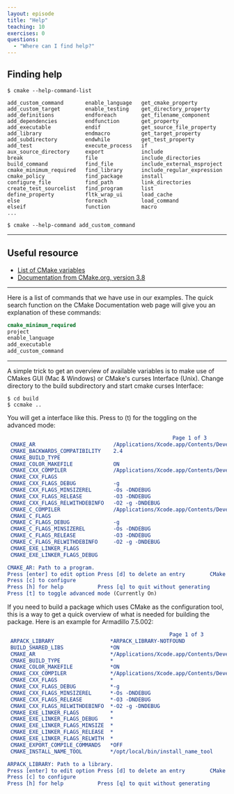 ```yaml
---
layout: episode
title: "Help"
teaching: 10
exercises: 0
questions:
  - "Where can I find help?"
---
```


## Finding help

```shell
$ cmake --help-command-list

add_custom_command       enable_language   get_cmake_property
add_custom_target        enable_testing    get_directory_property
add_definitions          endforeach        get_filename_component
add_dependencies         endfunction       get_property
add_executable           endif             get_source_file_property
add_library              endmacro          get_target_property
add_subdirectory         endwhile          get_test_property
add_test                 execute_process   if
aux_source_directory     export            include
break                    file              include_directories
build_command            find_file         include_external_msproject
cmake_minimum_required   find_library      include_regular_expression
cmake_policy             find_package      install
configure_file           find_path         link_directories
create_test_sourcelist   find_program      list
define_property          fltk_wrap_ui      load_cache
else                     foreach           load_command
elseif                   function          macro
...

$ cmake --help-command add_custom_command
```

---

## Useful resource

- [List of CMake variables](https://cmake.org/Wiki/CMake_Useful_Variables)
- [Documentation from CMake.org, version 3.8](https://cmake.org/cmake/help/v3.8/)

---
Here is a list of commands that we have use in our examples. The quick search function on the CMake Documentation web page will give you an explanation of these commands:
```cmake
cmake_minimum_required
project
enable_language
add_executable
add_custom_command
```

---
A simple trick to get an overview of available variables is to make use of CMakes GUI (Mac & Windows) or CMake's curses Interface (Unix). Change directory to the build subdirectory and start cmake curses Interface:
```shell
$ cd build
$ ccmake ..
```
You will get a interface like this. Press to (t) for the toggling on the advanced mode:
```cmake
                                                     Page 1 of 3
 CMAKE_AR                         /Applications/Xcode.app/Contents/Developer/Toolch
 CMAKE_BACKWARDS_COMPATIBILITY    2.4                                              
 CMAKE_BUILD_TYPE                                                                  
 CMAKE_COLOR_MAKEFILE             ON                                               
 CMAKE_CXX_COMPILER               /Applications/Xcode.app/Contents/Developer/Toolch
 CMAKE_CXX_FLAGS                                                                   
 CMAKE_CXX_FLAGS_DEBUG            -g                                               
 CMAKE_CXX_FLAGS_MINSIZEREL       -Os -DNDEBUG                                     
 CMAKE_CXX_FLAGS_RELEASE          -O3 -DNDEBUG                                     
 CMAKE_CXX_FLAGS_RELWITHDEBINFO   -O2 -g -DNDEBUG                                  
 CMAKE_C_COMPILER                 /Applications/Xcode.app/Contents/Developer/Toolch
 CMAKE_C_FLAGS                                                                     
 CMAKE_C_FLAGS_DEBUG              -g                                               
 CMAKE_C_FLAGS_MINSIZEREL         -Os -DNDEBUG                                     
 CMAKE_C_FLAGS_RELEASE            -O3 -DNDEBUG                                     
 CMAKE_C_FLAGS_RELWITHDEBINFO     -O2 -g -DNDEBUG                                  
 CMAKE_EXE_LINKER_FLAGS                                                            
 CMAKE_EXE_LINKER_FLAGS_DEBUG                                                      

CMAKE_AR: Path to a program.                                                        
Press [enter] to edit option Press [d] to delete an entry        CMake Version 3.7.1
Press [c] to configure
Press [h] for help           Press [q] to quit without generating
Press [t] to toggle advanced mode (Currently On)
```
If you need to build a package which uses CMake as the configuration tool, this is a way to get a quick overview of what is needed for building the package. Here is an example for Armadillo 7.5.002:
```cmake
                                                    Page 1 of 3
 ARPACK_LIBRARY                  *ARPACK_LIBRARY-NOTFOUND                          
 BUILD_SHARED_LIBS               *ON                                               
 CMAKE_AR                        */Applications/Xcode.app/Contents/Developer/Toolch
 CMAKE_BUILD_TYPE                *                                                 
 CMAKE_COLOR_MAKEFILE            *ON                                               
 CMAKE_CXX_COMPILER              */Applications/Xcode.app/Contents/Developer/Toolch
 CMAKE_CXX_FLAGS                 *                                                 
 CMAKE_CXX_FLAGS_DEBUG           *-g                                               
 CMAKE_CXX_FLAGS_MINSIZEREL      *-Os -DNDEBUG                                     
 CMAKE_CXX_FLAGS_RELEASE         *-O3 -DNDEBUG                                     
 CMAKE_CXX_FLAGS_RELWITHDEBINFO  *-O2 -g -DNDEBUG                                  
 CMAKE_EXE_LINKER_FLAGS          *                                                 
 CMAKE_EXE_LINKER_FLAGS_DEBUG    *                                                 
 CMAKE_EXE_LINKER_FLAGS_MINSIZE  *                                                 
 CMAKE_EXE_LINKER_FLAGS_RELEASE  *                                                 
 CMAKE_EXE_LINKER_FLAGS_RELWITH  *                                                 
 CMAKE_EXPORT_COMPILE_COMMANDS   *OFF                                              
 CMAKE_INSTALL_NAME_TOOL         */opt/local/bin/install_name_tool                 

ARPACK_LIBRARY: Path to a library.                                                  
Press [enter] to edit option Press [d] to delete an entry        CMake Version 3.7.1
Press [c] to configure
Press [h] for help           Press [q] to quit without generating

```
